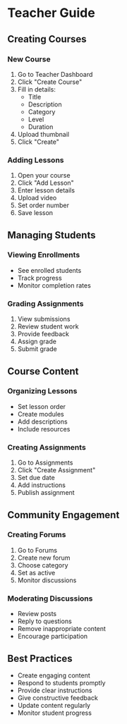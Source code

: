 # Teacher Guide

## Creating Courses

### New Course
1. Go to Teacher Dashboard
2. Click "Create Course"
3. Fill in details:
   - Title
   - Description
   - Category
   - Level
   - Duration
4. Upload thumbnail
5. Click "Create"

### Adding Lessons
1. Open your course
2. Click "Add Lesson"
3. Enter lesson details
4. Upload video
5. Set order number
6. Save lesson

## Managing Students

### Viewing Enrollments
- See enrolled students
- Track progress
- Monitor completion rates

### Grading Assignments
1. View submissions
2. Review student work
3. Provide feedback
4. Assign grade
5. Submit grade

## Course Content

### Organizing Lessons
- Set lesson order
- Create modules
- Add descriptions
- Include resources

### Creating Assignments
1. Go to Assignments
2. Click "Create Assignment"
3. Set due date
4. Add instructions
5. Publish assignment

## Community Engagement

### Creating Forums
1. Go to Forums
2. Create new forum
3. Choose category
4. Set as active
5. Monitor discussions

### Moderating Discussions
- Review posts
- Reply to questions
- Remove inappropriate content
- Encourage participation

## Best Practices
- Create engaging content
- Respond to students promptly
- Provide clear instructions
- Give constructive feedback
- Update content regularly
- Monitor student progress
